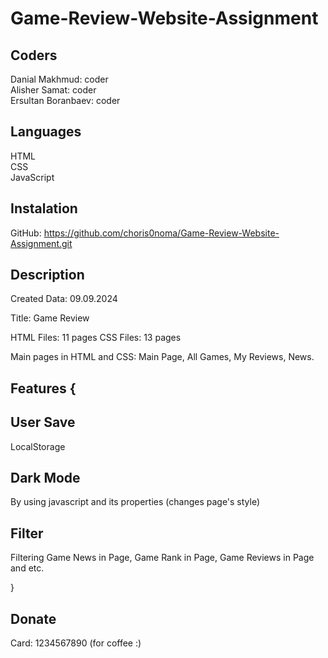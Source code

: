 # Game-Review-Website-Assignment

## Coders
Danial Makhmud: coder <br />
Alisher Samat: coder <br />
Ersultan Boranbaev: coder <br />


## Languages

HTML <br />
CSS <br />
JavaScript <br />


## Instalation 

GitHub: https://github.com/choris0noma/Game-Review-Website-Assignment.git


## Description 

Created Data: 09.09.2024

Title: Game Review 

HTML Files: 11 pages 
CSS Files: 13 pages

Main pages in HTML and CSS: Main Page, All Games, My Reviews, News.


## Features {

## User Save
LocalStorage


## Dark Mode 
By using javascript and its properties (changes page's style)


## Filter 

Filtering 
Game News in <Game News> Page, 
Game Rank in <All Games> Page, 
Game Reviews in <My Reviews> Page
and etc.

}


## Donate 

Card: 1234567890 (for coffee :)










